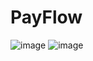 # PayFlow
 
![image](https://user-images.githubusercontent.com/58920070/173422296-a4fab1a0-b238-4967-b503-1d2c4846ba9b.png)
![image](https://user-images.githubusercontent.com/58920070/173422178-2051dd8f-48f3-4361-bfbc-ee83a6483774.png)
